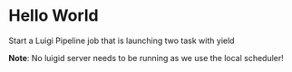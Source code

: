 # Hello World

Start a Luigi Pipeline job that is launching two task with yield

**Note**: No luigid server needs to be running as we use the local scheduler!
